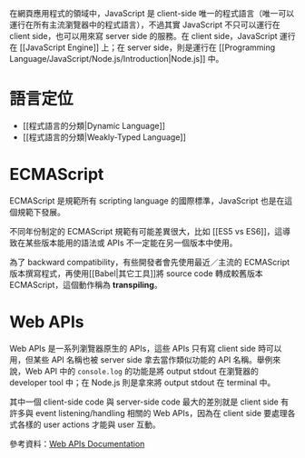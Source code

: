 在網頁應用程式的領域中，JavaScript 是 client-side 唯一的程式語言（唯一可以運行在所有主流瀏覽器中的程式語言），不過其實 JavaScript 不只可以運行在 client side，也可以用來寫 server side 的服務。在 client side，JavaScript 運行在 [[JavaScript Engine]] 上；在 server side，則是運行在 [[Programming Language/JavaScript/Node.js/Introduction|Node.js]] 中。

# 語言定位

- [[程式語言的分類|Dynamic Language]]
- [[程式語言的分類|Weakly-Typed Language]]

# ECMAScript

ECMAScript 是規範所有 scripting language 的國際標準，JavaScript 也是在這個規範下發展。

不同年份制定的 ECMAScript 規範有可能差異很大，比如 [[ES5 vs ES6]]，這導致在某些版本能用的語法或 APIs 不一定能在另一個版本中使用。

為了 backward compatibility，有些開發者會先使用最近／主流的 ECMAScript 版本撰寫程式，再使用[[Babel|其它工具]]將 source code 轉成較舊版本 ECMAScript，這個動作稱為 **transpiling**。

# Web APIs

Web APIs 是一系列瀏覽器原生的 APIs，這些 APIs 只有寫 client side 時可以用，但某些 API 名稱也被 server side 拿去當作類似功能的 API 名稱。舉例來說，Web API 中的 `console.log` 的功能是將 output stdout 在瀏覽器的 developer tool 中；在 Node.js 則是拿來將 output stdout 在 terminal 中。

其中一個 client-side code 與 server-side code 最大的差別就是 client side 有許多與 event listening/handling 相關的 Web APIs，因為在 client side 要處理各式各樣的 user actions 才能與 user 互動。

參考資料：[Web APIs Documentation](https://developer.mozilla.org/en-US/docs/Web/API)
